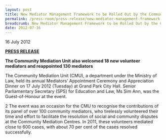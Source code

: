 ```yaml
---
layout: post
title: New Mediator Management Framework to be Rolled Out by the Community Mediation Unit
permalink: /press-room/press-release/new-mediator-management-framework-to-be-rolled-out-by-the-community-mediation-unit
breadcrumb: New Mediator Management Framework to be Rolled Out by the Community Mediation Unit
date: 2012-07-16
---
```


16 July 2012

<b><u>PRESS RELEASE</u></b>

**The Community Mediation Unit also welcomed 18 new volunteer mediators and reappointed 130 mediators**

The Community Mediation Unit (CMU), a department under the Ministry of Law, held its annual Mediators’ Appointment Ceremony and Appreciation Dinner on 17 July 2012 (Tuesday) at Grand Park City Hall. Senior Parliamentary Secretary (SPS) for Education and Law, Ms Sim Ann, was the Guest-of-Honour at the event.

 

2          The event was an occasion for the CMU to recognise the contributions of its panel of over 100 community mediators, who tirelessly volunteered their time and effort to facilitate the resolution of social and community disputes at the Community Mediation Centres. In 2011, these volunteers mediated close to 600 cases, with about 70 per cent of the cases resolved successfully.  
